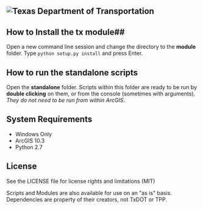 ![Texas Department of Transportation](https://github.com/TxDOT/python/blob/master/TxDOT_small.png?raw=true)
----------

## How to Install the **tx** module##

Open a new command line session and change the directory to the **module** folder. Type ```python setup.py install``` and press Enter.


## How to run the **standalone** scripts ##

Open the **standalone** folder. Scripts within this folder are ready to be run by **double clicking** on them, or from the console (sometimes with arguments).  *They do not need to be run from within ArcGIS*.

## System Requirements ##
- Windows Only
- ArcGIS 10.3
- Python 2.7


## License ##

See the LICENSE file for license rights and limitations (MIT)

Scripts and Modules are also available for use on an "as is" basis. Dependencies are property of their creators, not TxDOT or TPP.
